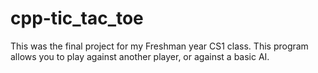 # cpp-tic_tac_toe

This was the final project for my Freshman year CS1 class. This program allows you to play against another player, or against a basic AI.
